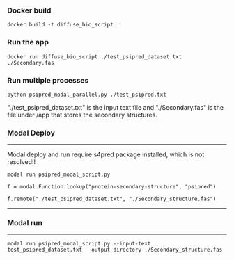 
### Docker build
```
docker build -t diffuse_bio_script .
```
### Run the app
```
docker run diffuse_bio_script ./test_psipred_dataset.txt ./Secondary.fas
```
### Run multiple processes
```
python psipred_modal_parallel.py ./test_psipred.txt
```

"./test_psipred_dataset.txt" is the input text file and "./Secondary.fas" is the file under /app that stores the secondary structures. 

### Modal Deploy
----
Modal deploy and run require s4pred package installed, which is not resolved!!

```
modal run psipred_modal_script.py

f = modal.Function.lookup("protein-secondary-structure", "psipred")

f.remote("./test_psipred_dataset.txt", "./Secondary_structure.fas")
```
----

### Modal run
----
```
modal run psipred_modal_script.py --input-text test_psipred_dataset.txt --output-directory ./Secondary_structure.fas
```
